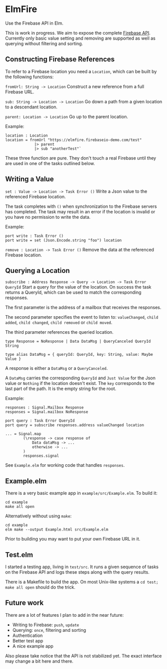 # ElmFire

Use the Firebase API in Elm.

This is work in progress. We aim to expose the complete [Firebase API](https://www.firebase.com/docs/web/). Currently only basic value setting and removing are supported as well as querying without filtering and sorting.

## Constructing Firebase References

To refer to a Firebase location you need a `Location`, which can be built by the following functions:

`fromUrl: String -> Location` Construct a new reference from a full Firebase URL.

`sub: String -> Location -> Location` Go down a path from a given location to a descendant location.

`parent: Location -> Location` Go up to the parent location.

Example:

    location : Location
    location = fromUrl "https://elmfire.firebaseio-demo.com/test"
                 |> parent
                 |> sub "anotherTest"`

These three function are pure. They don't touch a real Firebase until they are used in one of the tasks outlined below.

## Writing a Value

`set : Value -> Location -> Task Error ()` Write a Json value to the referenced Firebase location.

The task completes with `()` when synchronization to the Firebase servers has completed. The task may result in an error if the location is invalid or you have no permission to write the data.

Example:

    port write : Task Error ()
    port write = set (Json.Encode.string "foo") location
    
`remove : Location -> Task Error ()` Remove the data at the referenced Firebase location.

## Querying a Location

`subscribe : Address Response -> Query -> Location -> Task Error QueryId` Start a query for the value of the location. On success the task returns a QueryId, which can be used to match the corresponding responses.

The first parameter is the address of a mailbox that receives the responses.

The second parameter specifies the event to listen to: `valueChanged`, `child added`, `child changed`, `child removed` or `child moved`.

The third parameter references the queried location.

`type Response = NoResponse | Data DataMsg | QueryCanceled QueryId String`

`type alias DataMsg = { queryId: QueryId, key: String, value: Maybe Value }`

A response is either a `DataMsg` or a `QueryCanceled`.

A `DataMsg` carries the corresponding `QueryId` and `Just Value` for the Json value or `Nothing` if the location doesn't exist. The `key` corresponds to the last part of the path. It is the empty string for the root.

Example:

    responses : Signal.Mailbox Response
    responses = Signal.mailbox NoResponse
    
    port query : Task Error QueryId
    port query = subscribe responses.address valueChanged location
    
    ... = Signal.map
            (\response -> case response of
                Data dataMsg -> ...
                otherwise -> ...
            )
            responses.signal
    
See `Example.elm` for working code that handles `responses`.

## Example.elm

There is a very basic example app in `example/src/Example.elm`. To build it:

    cd example
    make all open
    
Alternatively without using `make`:

    cd example
    elm make --output Example.html src/Example.elm

Prior to building you may want to put your own Firebase URL in it.

## Test.elm

I started a testing app, living in `test/src`. It runs a given sequence of tasks on the Firebase API and logs these steps along with the query results.

There is a Makefile to build the app. On most Unix-like systems a `cd test; make all open` should do the trick.

## Future work

There are a lot of features I plan to add in the near future:

* Writing to Firebase: `push`, `update`
* Querying: `once`, filtering and sorting
* Authentication
* Better test app
* A nice example app

Also please take notice that the API is not stabilized yet. The exact interface may change a bit here and there.
